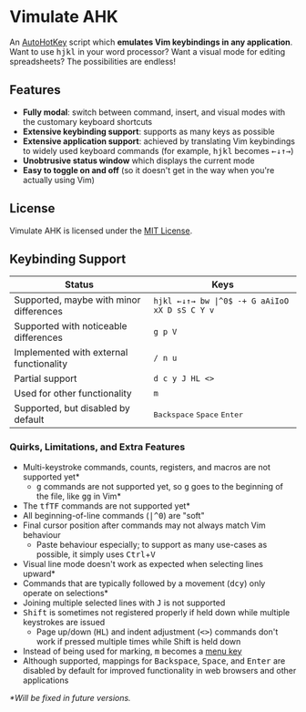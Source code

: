 # Vimulate AHK

An [AutoHotKey](https://www.autohotkey.com/) script which **emulates Vim keybindings in any application**. Want to use <kbd>h</kbd><kbd>j</kbd><kbd>k</kbd><kbd>l</kbd> in your word processor? Want a visual mode for editing spreadsheets? The possibilities are endless!

## Features

* **Fully modal**: switch between command, insert, and visual modes with the customary keyboard shortcuts
* **Extensive keybinding support**: supports as many keys as possible
* **Extensive application support**: achieved by translating Vim keybindings to widely used keyboard commands (for example, <kbd>h</kbd><kbd>j</kbd><kbd>k</kbd><kbd>l</kbd> becomes <kbd>←</kbd><kbd>↓</kbd><kbd>↑</kbd><kbd>→</kbd>)
* **Unobtrusive status window** which displays the current mode
* **Easy to toggle on and off** (so it doesn't get in the way when you're actually using Vim)

## License

Vimulate AHK is licensed under the [MIT License](LICENSE.md).

## Keybinding Support

| Status                                  | Keys            |
| ----------------------------------------| --------------- |
| Supported, maybe with minor differences | `hjkl ←↓↑→ bw \|^0$ -+ G aAiIoO xX D sS C Y v` |
| Supported with noticeable differences   | `g p V`         |
| Implemented with external functionality | `/ n u`         |
| Partial support                         | `d c y J HL <>` |
| Used for other functionality            | `m`             |
| Supported, but disabled by default      | <kbd>Backspace</kbd> <kbd>Space</kbd> <kbd>Enter</kbd> |

### Quirks, Limitations, and Extra Features

* Multi-keystroke commands, counts, registers, and macros are not supported yet*
    * <kbd>g</kbd> commands are not supported yet, so <kbd>g</kbd> goes to the beginning of the file, like <kbd>g</kbd><kbd>g</kbd> in Vim*
* The <kbd>t</kbd><kbd>f</kbd><kbd>T</kbd><kbd>F</kbd> commands are not supported yet*
* All beginning-of-line commands (<kbd>|</kbd><kbd>^</kbd><kbd>0</kbd>) are "soft"
* Final cursor position after commands may not always match Vim behaviour
    * Paste behaviour especially; to support as many use-cases as possible, it simply uses <kbd>Ctrl</kbd>+<kbd>V</kbd>
* Visual line mode doesn't work as expected when selecting lines upward*
* Commands that are typically followed by a movement (<kbd>d</kbd><kbd>c</kbd><kbd>y</kbd>) only operate on selections*
* Joining multiple selected lines with <kbd>J</kbd> is not supported
* <kbd>Shift</kbd> is sometimes not registered properly if held down while multiple keystrokes are issued
    * Page up/down (<kbd>H</kbd><kbd>L</kbd>) and indent adjustment (<kbd>\<</kbd><kbd>></kbd>) commands don't work if pressed multiple times while Shift is held down
* Instead of being used for marking, <kbd>m</kbd> becomes a [menu key](https://en.wikipedia.org/wiki/Menu_key)
* Although supported, mappings for <kbd>Backspace</kbd>, <kbd>Space</kbd>, and <kbd>Enter</kbd> are disabled by default for improved functionality in web browsers and other applications

_*Will be fixed in future versions._

